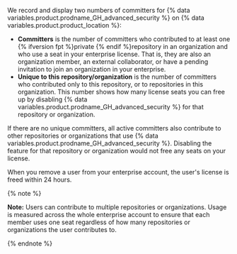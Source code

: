 We record and display two numbers of committers for {% data variables.product.prodname_GH_advanced_security %} on {% data variables.product.product_location %}:

- **Committers** is the number of committers who contributed to at least one {% ifversion fpt %}private {% endif %}repository in an organization and who use a seat in your enterprise license. That is, they are also an organization member, an external collaborator, or have a pending invitation to join an organization in your enterprise.
- **Unique to this repository/organization** is the number of committers who contributed only to this repository, or to repositories in this organization. This number shows how many license seats you can free up by disabling {% data variables.product.prodname_GH_advanced_security %} for that repository or organization.

If there are no unique committers, all active committers also contribute to other repositories or organizations that use {% data variables.product.prodname_GH_advanced_security %}. Disabling the feature for that repository or organization would not free any seats on your license.

When you remove a user from your enterprise account, the user's license is freed within 24 hours.

{% note %}

**Note:** Users can contribute to multiple repositories or organizations. Usage is measured across the whole enterprise account to ensure that each member uses one seat regardless of how many repositories or organizations the user contributes to.

{% endnote %}
